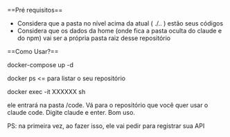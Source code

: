 ==Pré requisitos==

- Considera que a pasta no nível acima da atual ( ./.. ) estão seus códigos
- Considera que os dados da home (onde fica a pasta oculta do claude e do npm) vai ser a própria pasta raiz desse repositório

==Como Usar?==

docker-compose up -d

docker ps <= para listar o seu repositório

docker exec -it XXXXXX sh

ele entrará na pasta /code. Vá para o repositório que você quer usar o claude code. Digite claude e enter. Bom uso.

PS: na primeira vez, ao fazer isso, ele vai pedir para registrar sua API
